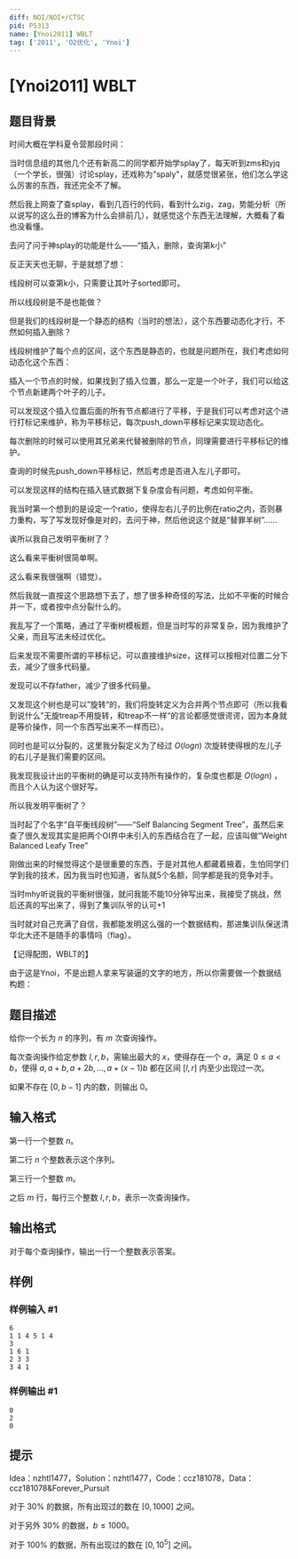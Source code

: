 ```yaml
---
diff: NOI/NOI+/CTSC
pid: P5313
name: [Ynoi2011] WBLT
tag: ['2011', 'O2优化', 'Ynoi']
---
```

# [Ynoi2011] WBLT
## 题目背景

时间大概在学科夏令营那段时间：

当时信息组的其他几个还有新高二的同学都开始学splay了，每天听到zms和yjq（一个学长，很强）讨论splay，还戏称为"spaly"，就感觉很紧张，他们怎么学这么厉害的东西，我还完全不了解。

然后我上网查了查splay，看到几百行的代码，看到什么zig，zag，势能分析（所以说写的这么丑的博客为什么会排前几），就感觉这个东西无法理解，大概看了看也没看懂。

去问了问于神splay的功能是什么——“插入，删除，查询第k小”

反正天天也无聊，于是就想了想：

线段树可以查第k小，只需要让其叶子sorted即可。

所以线段树是不是也能做？

但是我们的线段树是一个静态的结构（当时的想法），这个东西要动态化才行，不然如何插入删除？

线段树维护了每个点的区间，这个东西是静态的，也就是问题所在，我们考虑如何动态化这个东西：

插入一个节点的时候，如果找到了插入位置，那么一定是一个叶子，我们可以给这个节点新建两个叶子的儿子。

可以发现这个插入位置后面的所有节点都进行了平移，于是我们可以考虑对这个进行打标记来维护，称为平移标记，每次push_down平移标记来实现动态化。

每次删除的时候可以使用其兄弟来代替被删除的节点，同理需要进行平移标记的维护。

查询的时候先push_down平移标记，然后考虑是否进入左儿子即可。

可以发现这样的结构在插入链式数据下复杂度会有问题，考虑如何平衡。

我当时第一个想到的是设定一个ratio，使得左右儿子的比例在ratio之内，否则暴力重构，写了写发现好像是对的，去问于神，然后他说这个就是“替罪羊树”......

诶所以我自己发明平衡树了？

这么看来平衡树很简单啊。

这么看来我很强啊（错觉）。

然后我就一直按这个思路想下去了，想了很多种奇怪的写法，比如不平衡的时候合并一下，或者按中点分裂什么的。

我乱写了一个策略，通过了平衡树模板题，但是当时写的非常复杂，因为我维护了父亲，而且写法未经过优化。

后来发现不需要所谓的平移标记，可以直接维护size，这样可以按相对位置二分下去，减少了很多代码量。

发现可以不存father，减少了很多代码量。

又发现这个树也是可以”旋转“的，我们将旋转定义为合并两个节点即可（所以我看到说什么”无旋treap不用旋转，和treap不一样“的言论都感觉很谔谔，因为本身就是等价操作，同一个东西写出来不一样而已）。

同时也是可以分裂的，这里我分裂定义为了经过 $O( logn )$ 次旋转使得根的左儿子的右儿子是我们需要的区间。

我发现我设计出的平衡树的确是可以支持所有操作的，复杂度也都是 $O( logn )$ ，而且个人认为这个很好写。

所以我发明平衡树了？

当时起了个名字“自平衡线段树”——“Self Balancing Segment Tree”，虽然后来查了很久发现其实是把两个OI界中未引入的东西结合在了一起，应该叫做“Weight Balanced Leafy Tree”

刚做出来的时候觉得这个是很重要的东西，于是对其他人都藏着掖着，生怕同学们学到我的技术，因为我当时也知道，省队就5个名额，同学都是我的竞争对手。

当时mhy听说我的平衡树很强，就问我能不能10分钟写出来，我接受了挑战，然后还真的写出来了，得到了集训队爷的认可+1

当时就对自己充满了自信，我都能发明这么强的一个数据结构，那进集训队保送清华北大还不是随手的事情吗（flag）。

【记得配图，WBLT的】

由于这是Ynoi，不是出题人拿来写装逼的文字的地方，所以你需要做一个数据结构题：
## 题目描述

给你一个长为 $n$ 的序列，有 $m$ 次查询操作。

每次查询操作给定参数 $l,r,b$，需输出最大的 $x$，使得存在一个 $a$，满足 $0\leq a<b$，使得 $a,a+b,a+2b,\ldots,a+(x-1)b$ 都在区间 $[l,r]$ 内至少出现过一次。

如果不存在 $[0,b-1]$ 内的数，则输出 $0$。
## 输入格式

第一行一个整数 $n$。

第二行 $n$ 个整数表示这个序列。

第三行一个整数 $m$。

之后 $m$ 行，每行三个整数 $l,r,b$，表示一次查询操作。
## 输出格式

对于每个查询操作，输出一行一个整数表示答案。
## 样例

### 样例输入 #1
```
6
1 1 4 5 1 4
3
1 6 1
2 3 3
3 4 1
```
### 样例输出 #1
```
0
2
0
```
## 提示

Idea：nzhtl1477，Solution：nzhtl1477，Code：ccz181078，Data：ccz181078&Forever_Pursuit

对于 $30\%$ 的数据，所有出现过的数在 $[0,1000]$ 之间。

对于另外 $30\%$ 的数据，$b \leq 1000$。

对于 $100\%$ 的数据，所有出现过的数在 $[0,10^5]$ 之间。
